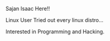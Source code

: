 Sajan Isaac Here!!

Linux User
Tried out every linux distro...

Interested in Programming and Hacking.
